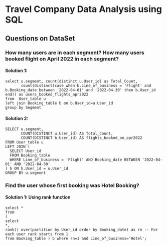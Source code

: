 # Travel Company Data Analysis using SQL


## Questions on DataSet

### How many users are in each segment? How many users booked flight on April 2022 in each segment?

#### Solution 1:

```
select u.segment, count(distinct u.User_id) as Total_Count,
       count(distinct(case when b.Line_of_business = 'Flight' and b.Booking_date between '2022-04-01' and '2022-04-30' then b.User_id end)) as users_booked_flights_apr2022
from  User_table u
left join Booking_table b on b.User_id=u.User_id
group by Segment

```

#### Solution 2:

```
SELECT u.segment,
       COUNT(DISTINCT u.User_id) AS Total_Count,
       COUNT(DISTINCT b.User_id) AS flights_booked_on_apr2022
FROM User_table u
LEFT JOIN (
  SELECT User_id
  FROM Booking_table
  WHERE Line_of_business = 'Flight' AND Booking_date BETWEEN '2022-04-01' AND '2022-04-30'
) b ON b.User_id = u.User_id
GROUP BY u.segment

```

### Find the user whose first booking was Hotel Booking?

#### Solution 1: Using rank function
```
select *
from
(
select 
*,
rank() over(partition by User_id order by Booking_date) as rn -- For each user rank starts from 1 
from Booking_table ) b where rn=1 and Line_of_business='Hotel';

```



